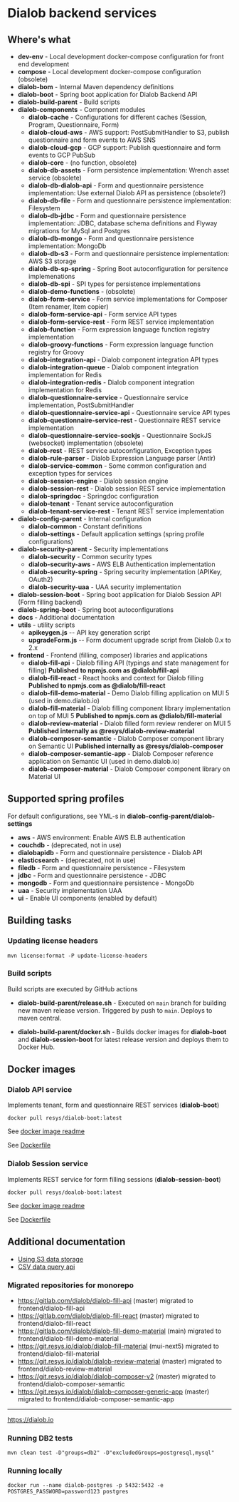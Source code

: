 Dialob backend services
=======================

## Where's what

* **dev-env** - Local development docker-compose configuration for front end development 
* **compose** - Local development docker-compose configuration (obsolete)
* **dialob-bom** - Internal Maven dependency definitions
* **dialob-boot** - Spring boot application for Dialob Backend API
* **dialob-build-parent** - Build scripts
* **dialob-components** - Component modules
  * **dialob-cache** - Configurations for different caches (Session, Program, Questionnaire, Form)
  * **dialob-cloud-aws** - AWS support: PostSubmitHandler to S3, publish questionnaire and form events to AWS SNS
  * **dialob-cloud-gcp** - GCP support: Publish questionnaire and form events to GCP PubSub
  * **dialob-core** - (no function, obsolete)
  * **dialob-db-assets** - Form persistence implementation: Wrench asset service (obsolete)
  * **dialob-db-dialob-api** - Form and questionnaire persistence implementation: Use external Dialob API as persistence (obsolete?)
  * **dialob-db-file** - Form and questionnaire persistence implementation: Filesystem
  * **dialob-db-jdbc** - Form and questionnaire persistence implementation: JDBC, database schema definitions and Flyway migrations for MySql and Postgres
  * **dialob-db-mongo** - Form and questionnaire persistence implementation: MongoDb
  * **dialob-db-s3** - Form and questionnaire persistence implementation: AWS S3 storage
  * **dialob-db-sp-spring** - Spring Boot autoconfiguration for persitence implemenations
  * **dialob-db-spi** - SPI types for persistence implementations
  * **dialob-demo-functions** - (obsolete)
  * **dialob-form-service** - Form service implementations for Composer (Item renamer, Item copier)
  * **dialob-form-service-api** - Form service API types
  * **dialob-form-service-rest** - Form REST service implementation
  * **dialob-function** - Form expression language function registry implementation
  * **dialob-groovy-functions** - Form expression language function registry for Groovy
  * **dialob-integration-api** - Dialob component integration API types
  * **dialob-integration-queue** - Dialob component integration implementation for Redis
  * **dialob-integration-redis** - Dialob component integration implementation for Redis
  * **dialob-questionnaire-service** - Questionnaire service implementation, PostSubmitHandler
  * **dialob-questionnaire-service-api** - Questionnaire service API types
  * **dialob-questionnaire-service-rest** - Questionnaire REST service implementation
  * **dialob-questionnaire-service-sockjs** - Questionnaire SockJS (websocket) implementation (obsolete)
  * **dialob-rest** - REST service autoconfiguration, Exception types
  * **dialob-rule-parser** - Dialob Expression Language parser (Antlr)
  * **dialob-service-common** - Some common configuration and exception types for services
  * **dialob-session-engine** - Dialob session engine 
  * **dialob-session-rest** - Dialob session REST service implementation
  * **dialob-springdoc** - Springdoc configuration
  * **dialob-tenant** - Tenant service autoconfiguration
  * **dialob-tenant-service-rest** - Tenant REST service implementation
* **dialob-config-parent** - Internal configuration
  * **dialob-common** - Constant definitions
  * **dialob-settings** - Default application settings (spring profile configurations)
* **dialob-security-parent** - Security implementations
  * **dialob-security** - Common security types 
  * **dialob-security-aws** - AWS ELB Authentication implementation
  * **dialob-security-spring** - Spring security implementation (APIKey, OAuth2)
  * **dialob-security-uaa** - UAA security implementation
* **dialob-session-boot** - Spring boot application for Dialob Session API (Form filling backend)
* **dialob-spring-boot** - Spring boot autoconfigurations
* **docs** - Additional documentation
* **utils** - utility scripts
  * **apikeygen.js** -- API key generation script
  * **upgradeForm.js** -- Form document upgrade script from Dialob 0.x to 2.x
* **frontend** - Frontend (filling, composer) libraries and applications
  * **dialob-fill-api** - Dialob filling API (typings and state management for filling) **Published to npmjs.com as @dialob/fill-api**
  * **dialob-fill-react** - React hooks and context for Dialob filling **Published to npmjs.com as @dialob/fill-react**
  * **dialob-fill-demo-material** - Demo Dialob filling application on MUI 5 (used in demo.dialob.io)
  * **dialob-fill-material** - Dialob filling component library implementation on top of MUI 5  **Published to npmjs.com as @dialob/fill-material**
  * **dialob-review-material** - Dialob filled form review renderer on MUI 5 **Published internally as @resys/dialob-review-material**
  * **dialob-composer-semantic** - Dialob Composer component library on Semantic UI **Published internally as @resys/dialob-composer**
  * **dialob-composer-semantic-app** - Dialob Composer reference application on Semantic UI (used in demo.dialob.io)
  * **dialob-composer-material** - Dialob Composer component library on Material UI

## Supported spring profiles

For default configurations, see YML-s in **dialob-config-parent/dialob-settings**

* **aws** - AWS environment: Enable AWS ELB authentication
* **couchdb** - (deprecated, not in use)
* **dialobapidb** - Form and questionnaire persistence - Dialob API
* **elasticsearch** - (deprecated, not in use)
* **filedb** - Form and questionnaire persistence - Filesystem
* **jdbc** - Form and questionnaire persistence - JDBC
* **mongodb** - Form and questionnaire persistence - MongoDb
* **uaa** - Security implementation UAA
* **ui** - Enable UI components (enabled by default)

## Building tasks

### Updating license headers

```shell
mvn license:format -P update-license-headers
```

### Build scripts

Build scripts are executed by GitHub actions

* **dialob-build-parent/release.sh** - Executed on `main` branch for building new maven release version. Triggered by push to `main`. Deploys to maven central.

* **dialob-build-parent/docker.sh** - Builds docker images for **dialob-boot** and **dialob-session-boot** for latest release version and deploys them to Docker Hub.

## Docker images

### Dialob API service
Implements tenant, form and questionnaire REST services (**dialob-boot**)

```shell
docker pull resys/dialob-boot:latest
```

See [docker image readme](docs/dialob-boot-docker.md)

See [Dockerfile](dialob-boot/Dockerfile)

### Dialob Session service
Implements REST service for form filling sessions (**dialob-session-boot**)

```shell
docker pull resys/doalob-boot:latest
```

See [docker image readme](docs/dialob-session-boot-docker.md)

See [Dockerfile](dialob-session-boot/Dockerfile)

## Additional documentation

- [Using S3 data storage](docs/S3.md)
- [CSV data query api](docs/csv-api.md)


### Migrated repositories for monorepo

* https://gitlab.com/dialob/dialob-fill-api (master) migrated to frontend/dialob-fill-api
* https://gitlab.com/dialob/dialob-fill-react (master) migrated to frontend/dialob-fill-react
* https://gitlab.com/dialob/dialob-fill-demo-material (main) migrated to frontend/dialob-fill-demo-material
* https://git.resys.io/dialob/dialob-fill-material (mui-next5) migrated to frontend/dialob-fill-material
* https://git.resys.io/dialob/dialob-review-material (master) migrated to frontend/dialob-review-material
* https://git.resys.io/dialob/dialob-composer-v2 (master) migrated to frontend/dialob-composer-semantic
* https://git.resys.io/dialob/dialob-composer-generic-app (master) migrated to frontend/dialob-composer-semantic-app

---

https://dialob.io

### Running DB2 tests

```shell
mvn clean test -D"groups=db2" -D"excludedGroups=postgresql,mysql"
```

### Running locally

```shell
docker run --name dialob-postgres -p 5432:5432 -e POSTGRES_PASSWORD=password123 postgres
```
